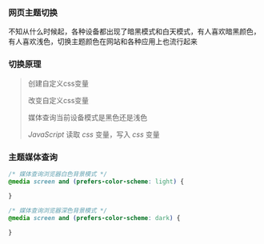 ### 网页主题切换

不知从什么时候起，各种设备都出现了暗黑模式和白天模式，有人喜欢暗黑颜色，有人喜欢浅色，切换主题颜色在网站和各种应用上也流行起来

### 切换原理

> 创建自定义css变量
>
> 改变自定义css变量
>
> 媒体查询当前设备模式是黑色还是浅色
>
>  *JavaScript* 读取 *css* 变量，写入 *css* 变量

### 主题媒体查询

```css
/* 媒体查询浏览器白色背景模式 */
@media screen and (prefers-color-scheme: light) {

}
        
/* 媒体查询浏览器深色背景模式 */
@media screen and (prefers-color-scheme: dark) {

}
```

